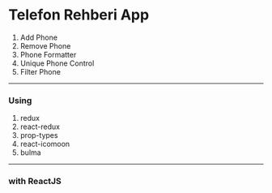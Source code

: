 # Telefon Rehberi App
1. Add Phone
2. Remove Phone
3. Phone Formatter
4. Unique Phone Control
5. Filter Phone

___

### Using
1. redux
2. react-redux
3. prop-types
4. react-icomoon
5. bulma

___
### with **ReactJS**